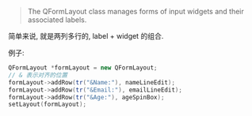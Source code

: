 
 > 
 > The QFormLayout class manages forms of input widgets and their associated labels.

简单来说, 就是两列多行的, label + widget 的组合.

例子:

````cpp
QFormLayout *formLayout = new QFormLayout;
// & 表示对齐的位置
formLayout->addRow(tr("&Name:"), nameLineEdit);
formLayout->addRow(tr("&Email:"), emailLineEdit);
formLayout->addRow(tr("&Age:"), ageSpinBox);
setLayout(formLayout);
````
